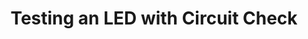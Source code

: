 ---
title: Testing an LED with Circuit Check
layout: page
src: cc_demo_whale.mp4
type: video
alt: A student is using Circuit Check to turn LEDs on and off in their e-textile project. The project is a felt whale, with white LEDs placed as bubbles. 
---